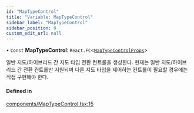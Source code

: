```yaml
---
id: "MapTypeControl"
title: "Variable: MapTypeControl"
sidebar_label: "MapTypeControl"
sidebar_position: 0
custom_edit_url: null
---
```


• `Const` **MapTypeControl**: `React.FC`<[`MapTypeControlProps`](../interfaces/MapTypeControlProps.md)\>

일반 지도/하이브리드 간 지도 타입 전환 컨트롤을 생성한다.
현재는 일반 지도/하이브리드 간 전환 컨트롤만 지원되며 다른 지도 타입을 제어하는 컨트롤이 필요할 경우에는 직접 구현해야 한다.

#### Defined in

[components/MapTypeControl.tsx:15](https://github.com/JaeSeoKim/react-kakao-maps/blob/c2e6108/src/components/MapTypeControl.tsx#L15)
